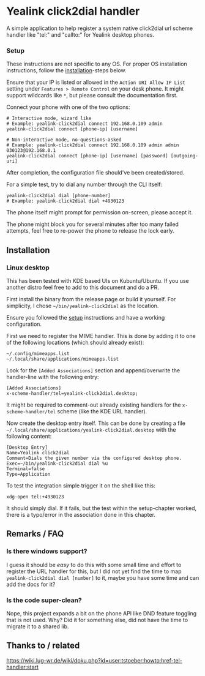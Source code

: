 # Yealink click2dial handler

A simple application to help register a system native click2dial url scheme handler like "tel:" and "callto:" for Yealink desktop phones.

### Setup

These instructions are not specific to any OS. For proper OS installation instructions, follow the [installation](#installation)-steps below.

Ensure that your IP is listed or allowed in the `Action URI Allow IP List` setting under  `Features > Remote Control` on your desk phone. It might support wildcards like `*`, but please consult the documentation first.

Connect your phone with one of the two options:

```shell script
# Interactive mode, wizard like
# Example: yealink-click2dial connect 192.168.0.109 admin  
yealink-click2dial connect [phone-ip] [username]

# Non-interactive mode, no-questions-asked
# Example: yealink-click2dial connect 192.168.0.109 admin admin 030123@192.168.0.1
yealink-click2dial connect [phone-ip] [username] [password] [outgoing-uri]
```

After completion, the configuration file should've been created/stored.

For a simple test, try to dial any number through the CLI itself:

```shell script
yealink-click2dial dial [phone-number]
# Example: yealink-click2dial dial +4930123
```

The phone itself might prompt for permission on-screen, please accept it.

The phone might block you for several minutes after too many failed attempts, feel free to re-power the phone to release the lock early.

## Installation

### Linux desktop

This has been tested with KDE based UIs on Kubuntu/Ubuntu. If you use another distro feel free to add to this document and do a PR.

First install the binary from the release page or build it yourself. For simplicity, I chose `~/bin/yealink-click2dial` as the location.

Ensure you followed the [setup](#setup) instructions and have a working configuration.

First we need to register the MIME handler. This is done by adding it to one of the following locations (which should already exist):

```
~/.config/mimeapps.list
~/.local/share/applications/mimeapps.list
```

Look for the `[Added Associations]` section and append/overwrite the handler-line with the following entry:

```
[Added Associations]
x-scheme-handler/tel=yealink-click2dial.desktop;
```

It might be required to comment-out already existing handlers for the `x-scheme-handler/tel` scheme (like the KDE URL handler).

Now create the desktop entry itself. This can be done by creating a file `~/.local/share/applications/yealink-click2dial.desktop` with the following content:

```
[Desktop Entry]
Name=Yealink click2dial
Comment=Dials the given number via the configured desktop phone.
Exec=~/bin/yealink-click2dial dial %u
Terminal=false
Type=Application
```

To test the integration simple trigger it on the shell like this:

```
xdg-open tel:+4930123
```

It should simply dial. If it fails, but the test within the setup-chapter worked, there is a typo/error in the association done in this chapter.

## Remarks / FAQ

### Is there windows support?

I guess it should be _easy_ to do this with some small time and effort to register the URL handler for this, but I did not yet find the time to map `yealink-click2dial dial [number]` to it, maybe you have some time and can add the docs for it? 

### Is the code super-clean?

Nope, this project expands a bit on the phone API like DND feature toggling that is not used. Why? Did it for something else, did not have the time to migrate it to a shared lib.

## Thanks to / related

https://wiki.lug-wr.de/wiki/doku.php?id=user:tstoeber:howto:href-tel-handler:start

